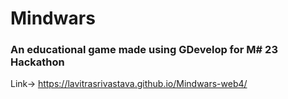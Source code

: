# Mindwars
### An educational game made using GDevelop for M# 23 Hackathon
Link-> https://lavitrasrivastava.github.io/Mindwars-web4/

